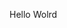 Hello Wolrd






























































































































































































































































































































































































































































































































































































































































































































































































































































































































































































































































































































































































































































































































































































































































































































































































































































































































































































































































































































































































































































































































































































































































































































































































































































































































































































































































































































































































































































































































































































































































































































































































































































































































































































































































































































































































































































































































































































































































































































































































































































































































































































































































































































































































































































